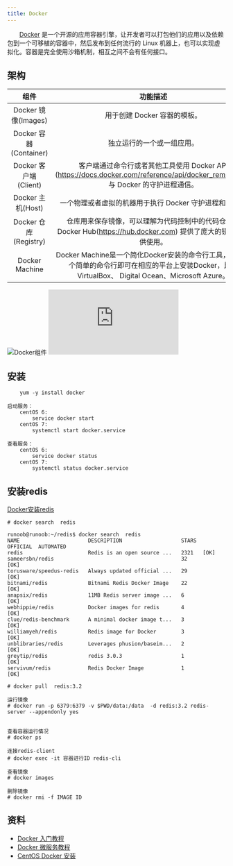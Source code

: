 ```yaml
---
title: Docker
---
```


　　[Docker](https://baike.baidu.com/item/Docker) 是一个开源的应用容器引擎，让开发者可以打包他们的应用以及依赖包到一个可移植的容器中，然后发布到任何流行的 Linux 机器上，也可以实现虚拟化。容器是完全使用沙箱机制，相互之间不会有任何接口。


## 架构

|     组件	|   功能描述  | 
| :--------: | :--------:|
| Docker 镜像(Images)	   |   用于创建 Docker 容器的模板。 |
| Docker 容器(Container)	   |   独立运行的一个或一组应用。 |
| Docker 客户端(Client)	   |   客户端通过命令行或者其他工具使用 Docker API (https://docs.docker.com/reference/api/docker_remote_api) 与 Docker 的守护进程通信。 |
| Docker 主机(Host)	   |   一个物理或者虚拟的机器用于执行 Docker 守护进程和容器。 |
| Docker 仓库(Registry)	   |   仓库用来保存镜像，可以理解为代码控制中的代码仓库。<br/>Docker Hub(https://hub.docker.com) 提供了庞大的镜像集合供使用。 |
| Docker Machine	   |   Docker Machine是一个简化Docker安装的命令行工具，通过一个简单的命令行即可在相应的平台上安装Docker，比如VirtualBox、 Digital Ocean、Microsoft Azure。 |


![Docker组件](http://www.runoob.com/wp-content/uploads/2016/04/576507-docker1.png)
![Docker命令](http://www.runoob.com/docker/docker-command-manual.html)

## 安装

```
	yum -y install docker

启动服务：
	centOS 6: 
		service docker start
	centOS 7:
		systemctl start docker.service

查看服务：
	centOS 6: 
		service docker status
	centOS 7:
		systemctl status docker.service

```

## 安装redis

[Docker安装redis](http://www.runoob.com/docker/docker-install-redis.html)

```
# docker search  redis

runoob@runoob:~/redis$ docker search  redis
NAME                      DESCRIPTION                   STARS  OFFICIAL  AUTOMATED
redis                     Redis is an open source ...   2321   [OK]       
sameersbn/redis                                         32                   [OK]
torusware/speedus-redis   Always updated official ...   29             [OK]
bitnami/redis             Bitnami Redis Docker Image    22                   [OK]
anapsix/redis             11MB Redis server image ...   6                    [OK]
webhippie/redis           Docker images for redis       4                    [OK]
clue/redis-benchmark      A minimal docker image t...   3                    [OK]
williamyeh/redis          Redis image for Docker        3                    [OK]
unblibraries/redis        Leverages phusion/baseim...   2                    [OK]
greytip/redis             redis 3.0.3                   1                    [OK]
servivum/redis            Redis Docker Image            1                    [OK]

# docker pull  redis:3.2

运行镜像
# docker run -p 6379:6379 -v $PWD/data:/data  -d redis:3.2 redis-server --appendonly yes


查看容器运行情况
# docker ps

连接redis-client
# docker exec -it 容器进行ID redis-cli

查看镜像
# docker images

删除镜像
# docker rmi -f IMAGE ID

```

## 资料

- [Docker 入门教程](http://www.ruanyifeng.com/blog/2018/02/docker-tutorial.html)
- [Docker 微服务教程](http://www.ruanyifeng.com/blog/2018/02/docker-wordpress-tutorial.html)
- [CentOS Docker 安装](http://www.runoob.com/docker/centos-docker-install.html)
